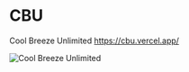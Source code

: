 # CBU
Cool Breeze Unlimited 
https://cbu.vercel.app/

![Cool Breeze Unlimited](https://github.com/yungbeto/CBU/blob/main/public/gifs/cbu02.gif)
